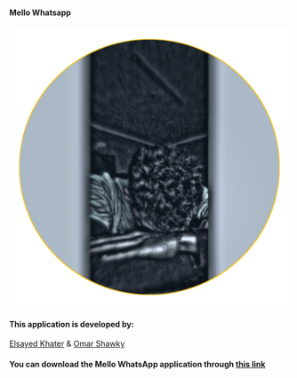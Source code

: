 #### Mello Whatsapp
[![Mello Whatsapp](.github/Mello.png?raw=true)](https://www.mellowhatsapp.com)

#### This application is developed by:

[Elsayed Khater](https://wa.me/+201096210602) & [Omar Shawky](https://wa.me/+201065067453)


#### You can download the Mello WhatsApp application through [this link](https://mellowhatsapp.com)
